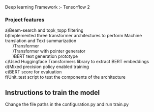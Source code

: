 Deep learning Framework :- Tensorflow 2  

### Project features   
a)Beam-search and topk_topp filtering  
b)Implemented three transformer architectures to perform Machine translation and Text summarization   
&nbsp;&nbsp;&nbsp;&nbsp;&nbsp;&nbsp;)Transformer  
&nbsp;&nbsp;&nbsp;&nbsp;&nbsp;&nbsp;)Transformer with pointer generator  
&nbsp;&nbsp;&nbsp;&nbsp;&nbsp;&nbsp;)BERT text generation prototype  
c)Used Huggingface Transformers library to extract BERT embeddings  
d)Mixed precision policy enabled training  
e)BERT score for evaluation  
f)Unit_test script to test the components of the architecture   
## Instructions to train the model  
Change the file paths in the configuration.py and run train.py  
